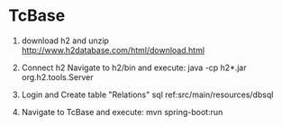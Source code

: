 # TcBase
1. download h2 and unzip
http://www.h2database.com/html/download.html

2. Connect h2
Navigate to h2/bin and execute:
java -cp h2*.jar org.h2.tools.Server

3. Login and Create table "Relations" 
sql ref:src/main/resources/dbsql


4. Navigate to TcBase and execute:
mvn spring-boot:run
